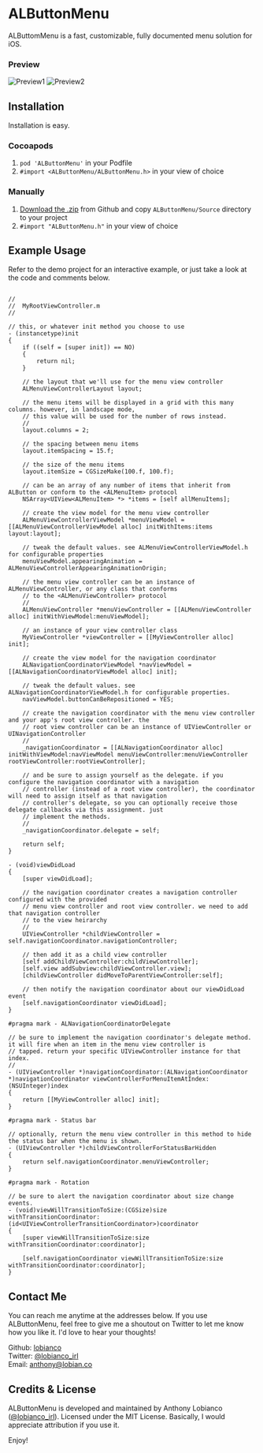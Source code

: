 # ALButtonMenu

ALButtomMenu is a fast, customizable, fully documented menu solution for iOS.

### Preview

![Preview1](https://github.com/lobianco/ALButtonMenu/blob/master/Screenshots/demo1.gif?raw=true) ![Preview2](https://github.com/lobianco/ALButtonMenu/blob/master/Screenshots/demo2.gif?raw=true)

## Installation

Installation is easy.

### Cocoapods

1. `pod 'ALButtonMenu'` in your Podfile
2. `#import <ALButtonMenu/ALButtonMenu.h>` in your view of choice

### Manually

1. [Download the .zip](https://github.com/lobianco/ALButtonMenu/archive/master.zip) from Github and copy `ALButtonMenu/Source` directory to your project
2. `#import "ALButtonMenu.h"` in your view of choice

## Example Usage

Refer to the demo project for an interactive example, or just take a look at the code and comments below. 

```objc

//
//  MyRootViewController.m
//

// this, or whatever init method you choose to use
- (instancetype)init 
{
    if ((self = [super init]) == NO)
    {
        return nil;
    }

    // the layout that we'll use for the menu view controller
    ALMenuViewControllerLayout layout;

    // the menu items will be displayed in a grid with this many columns. however, in landscape mode, 
    // this value will be used for the number of rows instead.
    //
    layout.columns = 2;

    // the spacing between menu items
    layout.itemSpacing = 15.f;

    // the size of the menu items
    layout.itemSize = CGSizeMake(100.f, 100.f);

    // can be an array of any number of items that inherit from ALButton or conform to the <ALMenuItem> protocol
    NSArray<UIView<ALMenuItem> *> *items = [self allMenuItems];

    // create the view model for the menu view controller
    ALMenuViewControllerViewModel *menuViewModel = [[ALMenuViewControllerViewModel alloc] initWithItems:items layout:layout];

    // tweak the default values. see ALMenuViewControllerViewModel.h for configurable properties
    menuViewModel.appearingAnimation = ALMenuViewControllerAppearingAnimationOrigin;

    // the menu view controller can be an instance of ALMenuViewController, or any class that conforms
    // to the <ALMenuViewController> protocol
    //
    ALMenuViewController *menuViewController = [[ALMenuViewController alloc] initWithViewModel:menuViewModel];

    // an instance of your view controller class
    MyViewController *viewController = [[MyViewController alloc] init];

    // create the view model for the navigation coordinator
    ALNavigationCoordinatorViewModel *navViewModel = [[ALNavigationCoordinatorViewModel alloc] init];

    // tweak the default values. see ALNavigationCoordinatorViewModel.h for configurable properties. 
    navViewModel.buttonCanBeRepositioned = YES;

    // create the navigation coordinator with the menu view controller and your app's root view controller. the 
    // root view controller can be an instance of UIViewController or UINavigationController
    //
    _navigationCoordinator = [[ALNavigationCoordinator alloc] initWithViewModel:navViewModel menuViewController:menuViewController rootViewController:rootViewController];

    // and be sure to assign yourself as the delegate. if you configure the navigation coordinator with a navigation
    // controller (instead of a root view controller), the coordinator will need to assign itself as that navigation 
    // controller's delegate, so you can optionally receive those delegate callbacks via this assignment. just 
    // implement the methods. 
    //
    _navigationCoordinator.delegate = self;

    return self;
}

- (void)viewDidLoad
{
    [super viewDidLoad];

    // the navigation coordinator creates a navigation controller configured with the provided 
    // menu view controller and root view controller. we need to add that navigation controller
    // to the view heirarchy
    //
    UIViewController *childViewController = self.navigationCoordinator.navigationController;

    // then add it as a child view controller
    [self addChildViewController:childViewController];
    [self.view addSubview:childViewController.view];
    [childViewController didMoveToParentViewController:self];

    // then notify the navigation coordinator about our viewDidLoad event
    [self.navigationCoordinator viewDidLoad];
}

#pragma mark - ALNavigationCoordinatorDelegate

// be sure to implement the navigation coordinator's delegate method. it will fire when an item in the menu view controller is 
// tapped. return your specific UIViewController instance for that index. 
//
- (UIViewController *)navigationCoordinator:(ALNavigationCoordinator *)navigationCoordinator viewControllerForMenuItemAtIndex:(NSUInteger)index
{
    return [[MyViewController alloc] init];
}

#pragma mark - Status bar

// optionally, return the menu view controller in this method to hide the status bar when the menu is shown. 
- (UIViewController *)childViewControllerForStatusBarHidden
{
    return self.navigationCoordinator.menuViewController;
}

#pragma mark - Rotation

// be sure to alert the navigation coordinator about size change events.
- (void)viewWillTransitionToSize:(CGSize)size withTransitionCoordinator:(id<UIViewControllerTransitionCoordinator>)coordinator
{
    [super viewWillTransitionToSize:size withTransitionCoordinator:coordinator];

    [self.navigationCoordinator viewWillTransitionToSize:size withTransitionCoordinator:coordinator];
}

```

## Contact Me

You can reach me anytime at the addresses below. If you use ALButtonMenu, feel free to give me a shoutout on Twitter to let me know how you like it. I'd love to hear your thoughts! 

Github: [lobianco](https://github.com/lobianco) <br>
Twitter: [@lobianco_irl](https://twitter.com/lobianco_irl) <br>
Email: [anthony@lobian.co](mailto:anthony@lobian.co) 

## Credits & License

ALButtonMenu is developed and maintained by Anthony Lobianco ([@lobianco_irl](https://twitter.com/lobianco_irl)). Licensed under the MIT License. Basically, I would appreciate attribution if you use it.

Enjoy!

